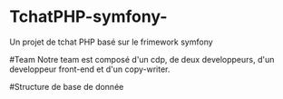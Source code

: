 # TchatPHP-symfony-
Un projet de tchat PHP basé sur le frimework symfony 

#Team 
Notre team est composé d'un cdp, de deux developpeurs, d'un developpeur front-end et d'un copy-writer. 

#Structure de base de donnée 


